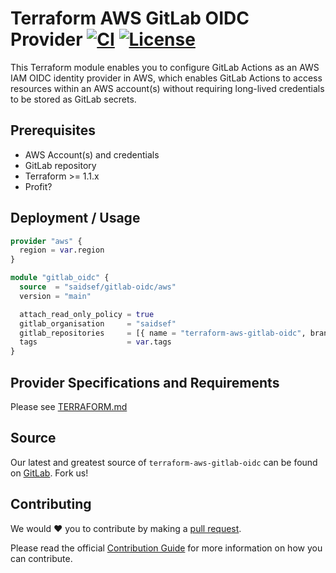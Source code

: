 # Terraform AWS GitLab OIDC Provider [![CI](https://github.com/saidsef/terraform-aws-gitlab-oidc/actions/workflows/ci.yaml/badge.svg)](#deployment) [![License](https://img.shields.io/badge/License-Apache_2.0-blue.svg)](./LICENSE.md)

This Terraform module enables you to configure GitLab Actions as an AWS IAM OIDC identity provider in AWS, which enables GitLab Actions to access resources within an AWS account(s) without requiring long-lived credentials to be stored as GitLab secrets.

## Prerequisites

- AWS Account(s) and credentials
- GitLab repository
- Terraform >= 1.1.x
- Profit?

## Deployment / Usage

```terraform
provider "aws" {
  region = var.region
}

module "gitlab_oidc" {
  source  = "saidsef/gitlab-oidc/aws"
  version = "main"

  attach_read_only_policy = true
  gitlab_organisation     = "saidsef"
  gitlab_repositories     = [{ name = "terraform-aws-gitlab-oidc", branches = ["main", "pr-*", "*pull*", "*"] }]
  tags                    = var.tags
}
```

## Provider Specifications and Requirements

Please see [TERRAFORM.md](./TERRAFORM.md)

## Source

Our latest and greatest source of `terraform-aws-gitlab-oidc` can be found on [GitLab](#deployment). Fork us!

## Contributing

We would :heart: you to contribute by making a [pull request](https://gitlab.com/saidsef/terraform-aws-gitlab-oidc/pulls).

Please read the official [Contribution Guide](./CONTRIBUTING.md) for more information on how you can contribute.